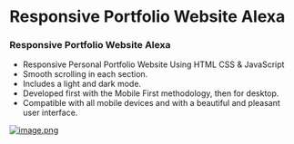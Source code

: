 # Responsive Portfolio Website Alexa

### Responsive Portfolio Website Alexa

- Responsive Personal Portfolio Website Using HTML CSS & JavaScript
- Smooth scrolling in each section.
- Includes a light and dark mode.
- Developed first with the Mobile First methodology, then for desktop.
- Compatible with all mobile devices and with a beautiful and pleasant user interface.


[![image.png](https://i.postimg.cc/5tXvYNps/image.png)](https://postimg.cc/5HMjDJhz)
